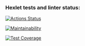 ### Hexlet tests and linter status:
[![Actions Status](https://github.com/alisa-kz/python-project-83/actions/workflows/hexlet-check.yml/badge.svg)](https://github.com/alisa-kz/python-project-83/actions)

[![Maintainability](https://api.codeclimate.com/v1/badges/ce47aa4d115bba7d72b9/maintainability)](https://codeclimate.com/github/alisa-kz/python-project-83/maintainability)

[![Test Coverage](https://api.codeclimate.com/v1/badges/ce47aa4d115bba7d72b9/test_coverage)](https://codeclimate.com/github/alisa-kz/python-project-83/test_coverage)

